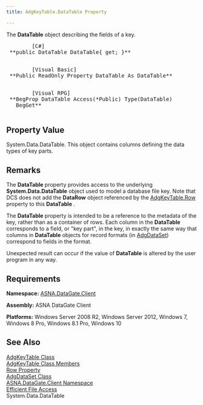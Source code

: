 ```yaml
---
title: AdgKeyTable.DataTable Property

---
```


The <span> **DataTable** </span> object describing the fields of a key.
<pre class="prettyprint">
        <span class="lang">[C#]</span>
 **public DataTable DataTable{ get; }** 
      </pre>
<pre class="prettyprint">
        <span class="lang">[Visual Basic] </span>
 **Public ReadOnly Property DataTable As DataTable** 
      </pre>
<pre class="prettyprint">
        <span class="lang">[Visual RPG]</span>
 **BegProp DataTable Access(*Public) Type(DataTable)
   BegGet** 
      </pre>

## Property Value

System.Data.DataTable. This object contains columns defining the data types of key parts. 
## Remarks

The **DataTable** property provides access to the underlying **System.Data.DataTable** object used to model a database file key. Note that DCS does not add the **DataRow** object referenced by the [ AdgKeyTable.Row](adg-key-table-class-row-property.html) property to this **DataTable** .

The **DataTable** property is intended to be a reference to the metadata of the key, rather than as a container of rows. Each column in the **DataTable** corresponds to a field, or "key part", in the key, in exactly the same way that columns in **DataTable** objects for record formats (in [AdgDataSet](adg-dataset-class.html)) correspond to fields in the format.

Unexpected result can occur if the value of **DataTable** is altered by the user program in any way.
## Requirements

**Namespace:** [ASNA.DataGate.Client](datagate-client-namespace.html) 

**Assembly:** ASNA DataGate Client

**Platforms:** Windows Server 2008 R2, Windows Server 2012, Windows 7, Windows 8 Pro, Windows 8.1 Pro, Windows 10
## See Also


[AdgKeyTable Class](adg-key-table-class.html)
      <br />
[AdgKeyTable Class Members](adg-key-table-members.html)
      <br />
[Row Property](adg-key-table-class-row-property.html)
      <br />
[AdgDataSet Class](adg-dataset-class.html)
      <br />
[ASNA.DataGate.Client Namespace](datagate-client-namespace.html)
      <br />
[Efficient File Access](efficient-file-access.html)
      <br />System.Data.DataTable

